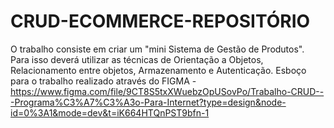 # CRUD-ECOMMERCE-REPOSITÓRIO
 O trabalho consiste em criar um "mini Sistema de Gestão de Produtos". Para isso deverá utilizar as técnicas de Orientação a Objetos, Relacionamento entre objetos, Armazenamento e Autenticação.
Esboço para o trabalho realizado através do FIGMA - https://www.figma.com/file/9CT8S5txXWuebzOpUSovPo/Trabalho-CRUD---Programa%C3%A7%C3%A3o-Para-Internet?type=design&node-id=0%3A1&mode=dev&t=iK664HTQnPST9bfn-1
